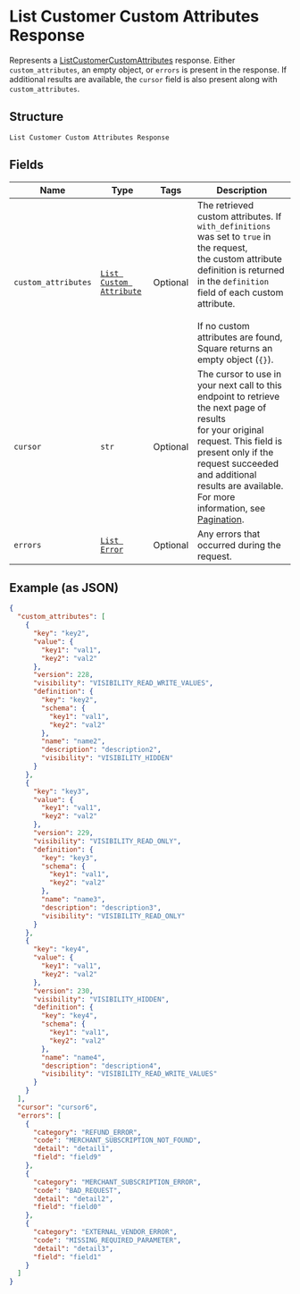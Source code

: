 
# List Customer Custom Attributes Response

Represents a [ListCustomerCustomAttributes](../../doc/api/customer-custom-attributes.md#list-customer-custom-attributes) response.
Either `custom_attributes`, an empty object, or `errors` is present in the response. If additional
results are available, the `cursor` field is also present along with `custom_attributes`.

## Structure

`List Customer Custom Attributes Response`

## Fields

| Name | Type | Tags | Description |
|  --- | --- | --- | --- |
| `custom_attributes` | [`List Custom Attribute`](../../doc/models/custom-attribute.md) | Optional | The retrieved custom attributes. If `with_definitions` was set to `true` in the request,<br>the custom attribute definition is returned in the `definition` field of each custom attribute.<br><br>If no custom attributes are found, Square returns an empty object (`{}`). |
| `cursor` | `str` | Optional | The cursor to use in your next call to this endpoint to retrieve the next page of results<br>for your original request. This field is present only if the request succeeded and additional<br>results are available. For more information, see [Pagination](https://developer.squareup.com/docs/build-basics/common-api-patterns/pagination). |
| `errors` | [`List Error`](../../doc/models/error.md) | Optional | Any errors that occurred during the request. |

## Example (as JSON)

```json
{
  "custom_attributes": [
    {
      "key": "key2",
      "value": {
        "key1": "val1",
        "key2": "val2"
      },
      "version": 228,
      "visibility": "VISIBILITY_READ_WRITE_VALUES",
      "definition": {
        "key": "key2",
        "schema": {
          "key1": "val1",
          "key2": "val2"
        },
        "name": "name2",
        "description": "description2",
        "visibility": "VISIBILITY_HIDDEN"
      }
    },
    {
      "key": "key3",
      "value": {
        "key1": "val1",
        "key2": "val2"
      },
      "version": 229,
      "visibility": "VISIBILITY_READ_ONLY",
      "definition": {
        "key": "key3",
        "schema": {
          "key1": "val1",
          "key2": "val2"
        },
        "name": "name3",
        "description": "description3",
        "visibility": "VISIBILITY_READ_ONLY"
      }
    },
    {
      "key": "key4",
      "value": {
        "key1": "val1",
        "key2": "val2"
      },
      "version": 230,
      "visibility": "VISIBILITY_HIDDEN",
      "definition": {
        "key": "key4",
        "schema": {
          "key1": "val1",
          "key2": "val2"
        },
        "name": "name4",
        "description": "description4",
        "visibility": "VISIBILITY_READ_WRITE_VALUES"
      }
    }
  ],
  "cursor": "cursor6",
  "errors": [
    {
      "category": "REFUND_ERROR",
      "code": "MERCHANT_SUBSCRIPTION_NOT_FOUND",
      "detail": "detail1",
      "field": "field9"
    },
    {
      "category": "MERCHANT_SUBSCRIPTION_ERROR",
      "code": "BAD_REQUEST",
      "detail": "detail2",
      "field": "field0"
    },
    {
      "category": "EXTERNAL_VENDOR_ERROR",
      "code": "MISSING_REQUIRED_PARAMETER",
      "detail": "detail3",
      "field": "field1"
    }
  ]
}
```

